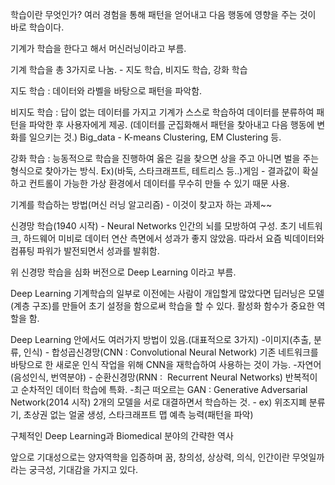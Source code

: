 학습이란 무엇인가?
여러 경험을 통해 패턴을 얻어내고 다음 행동에 영향을 주는 것이 바로 학습이다.

기계가 학습을 한다고 해서 머신러닝이라고 부름.

기계 학습을 총 3가지로 나눔.
	- 지도 학습, 비지도 학습, 강화 학습

지도 학습 : 데이터와 라벨을 바탕으로 패턴을 파악함.

비지도 학습 : 답이 없는 데이터를 가지고 기계가 스스로 학습하여 데이터를 분류하여 패턴을 파악한 후 사용자에게 제공.
(데이터를 군집화해서 패턴을 찾아내고 다음 행동에 변화를 일으키는 것.)
Big_data - K-means Clustering, EM Clustering 등.

강화 학습 : 능동적으로 학습을 진행하여 옳은 길을 찾으면 상을 주고 아니면 벌을 주는 형식으로 찾아가는 방식.
Ex)(바둑, 스타크래프트, 테트리스 등..)게임 - 결과값이 확실하고 컨트롤이 가능한 가상 환경에서 데이터를 무수히 만들 수 있기 때문 사용.

기계를 학습하는 방법(머신 러닝 알고리즘) - 이것이 찾고자 하는 과제~~



신경망 학습(1940 시작) - Neural Networks
인간의 뇌를 모방하여 구성.
초기 네트워크, 하드웨어 미비로 데이터 연산 측면에서 성과가 좋지 않았음.
따라서 요즘 빅데이터와 컴퓨팅 파워가 발전되면서 성과를 발휘함.

위 신경망 학습을 심화 버전으로 Deep Learning 이라고 부름.

Deep Learning
기계학습의 일부로 이전에는 사람이 개입할게 많았다면 딥러닝은 모델(계층 구조)를 만들어 초기 설정을 함으로써 학습을 할 수 있다.
활성화 함수가 중요한 역할을 함.

Deep Learning 안에서도 여러가지 방법이 있음.(대표적으로 3가지)
-이미지(추출, 분류, 인식) - 합성곱신경망(CNN : Convolutional Neural Network)
기존 네트워크를 바탕으로 한 새로운 인식 작업을 위해 CNN을 재학습하여 사용하는 것이 가능. 
-자연어(음성인식, 번역분야) - 순환신경망(RNN :  Recurrent Neural Networks)
반복적이고 순차적인 데이터 학습에 특화.
-최근 떠오르는 GAN : Generative Adversarial Network(2014 시작)
2개의 모델을 서로 대결하면서 학습하는 것. - ex) 위조지폐 분류기, 초상권 없는 얼굴 생성, 스타크래프트 맵 예측 능력(패턴을 파악)


구체적인 Deep Learning과 Biomedical 분야의 간략한 역사



앞으로 기대성으로는 양자역학을 입증하며 꿈, 창의성, 상상력, 의식, 인간이란 무엇일까라는 궁극성, 기대감을 가지고 있다.
